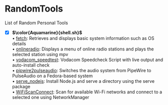 # RandomTools
List of Random Personal Tools <br>
- [x] **$\color{Aquamarine}{shell.sh}$** <br>
• [fetch](https://github.com/uid887/RandomTools/blob/main/fetch.sh): Retrieves and displays basic system information such as OS details <br>
• [onlineradio](https://github.com/uid887/RandomTools/blob/main/onlineradio.sh): Displays a menu of online radio stations and plays the selected station using mpv <br>
• [vodacom_speedtest](https://github.com/uid887/RandomTools/blob/main/vodocom_speedtest.sh): Vodacom Speedcheck Script with live output and auto-install check <br>
• [pipwire2pulseaudio](https://github.com/uid887/RandomTools/blob/main/pipewire2pulseaudio.sh): Switches the audio system from PipeWire to PulseAudio on a Fedora-based system <br>
• [serve_nodejs](https://github.com/uid887/RandomTools/blob/main/serve_nodejs.sh): Install Node.js and serve a directory using the serve package <br>
• [WiFiScanConnect](https://github.com/uid887/RandomTools/blob/main/WiFiScanConnect.sh): Scan for available Wi-Fi networks and connect to a selected one using NetworkManager <br>

